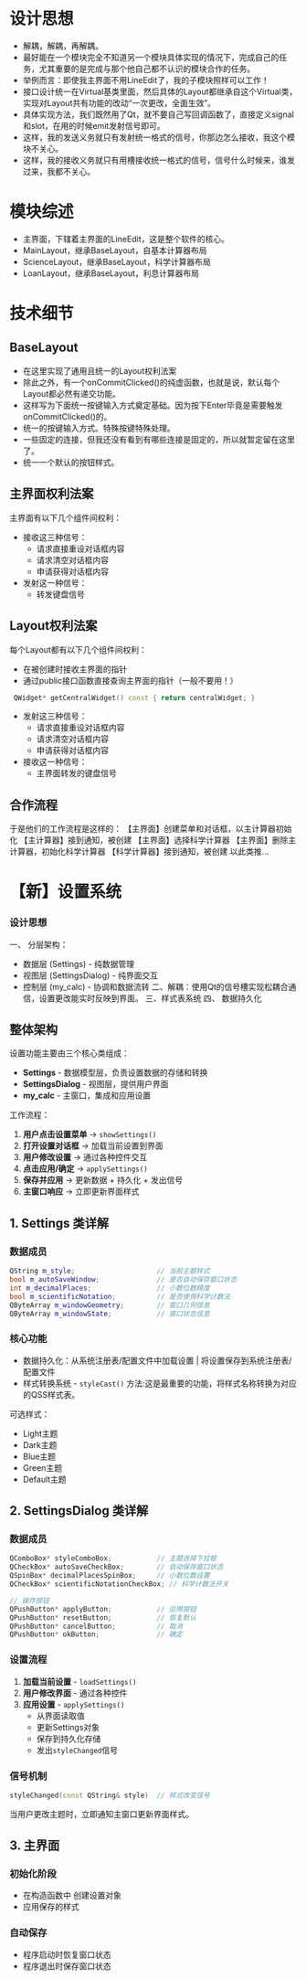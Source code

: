 # 设计思想

- 解耦，解耦，再解耦。
- 最好能在一个模块完全不知道另一个模块具体实现的情况下，完成自己的任务，尤其重要的是完成与那个他自己都不认识的模块合作的任务。
- 举例而言：即使我主界面不用LineEdit了，我的子模块照样可以工作！
- 接口设计统一在Virtual基类里面，然后具体的Layout都继承自这个Virtual类，实现对Layout共有功能的改动“一次更改，全面生效”。
- 具体实现方法，我们既然用了Qt，就不要自己写回调函数了，直接定义signal和slot，在用的时候emit发射信号即可。
- 这样，我的发送义务就只有发射统一格式的信号，你那边怎么接收，我这个模块不关心。
- 这样，我的接收义务就只有用槽接收统一格式的信号，信号什么时候来，谁发过来，我都不关心。
# 模块综述

- 主界面，下辖着主界面的LineEdit，这是整个软件的核心。
- MainLayout，继承BaseLayout，自基本计算器布局
- ScienceLayout，继承BaseLayout，科学计算器布局
- LoanLayout，继承BaseLayout，利息计算器布局

# 技术细节

## BaseLayout
- 在这里实现了通用且统一的Layout权利法案
- 除此之外，有一个onCommitClicked()的纯虚函数，也就是说，默认每个Layout都必然有递交功能。
- 这样写为下面统一按键输入方式奠定基础。因为按下Enter毕竟是需要触发onCommitClicked()的。
- 统一的按键输入方式。特殊按键特殊处理。
- 一些固定的连接，但我还没有看到有哪些连接是固定的，所以就暂定留在这里了。
- 统一一个默认的按钮样式。

## 主界面权利法案
主界面有以下几个组件间权利：
- 接收这三种信号：
	- 请求直接重设对话框内容
	- 请求清空对话框内容
	- 申请获得对话框内容
- 发射这一种信号：
	- 转发键盘信号

## Layout权利法案
每个Layout都有以下几个组件间权利：
- 在被创建时接收主界面的指针
- 通过public接口函数直接查询主界面的指针（一般不要用！）
```C++
 QWidget* getCentralWidget() const { return centralWidget; }
```
- 发射这三种信号：
	- 请求直接重设对话框内容
	- 请求清空对话框内容
	- 申请获得对话框内容
- 接收这一种信号：
	- 主界面转发的键盘信号

## 合作流程
于是他们的工作流程是这样的：
【主界面】创建菜单和对话框，以主计算器初始化
【主计算器】接到通知，被创建
【主界面】选择科学计算器
【主界面】删除主计算器，初始化科学计算器
【科学计算器】接到通知，被创建
以此类推...

# 【新】设置系统

### 设计思想

一、 分层架构：
- 数据层 (Settings) - 纯数据管理
- 视图层 (SettingsDialog) - 纯界面交互
- 控制层 (my_calc) - 协调和数据流转
二、解耦：使用Qt的信号槽实现松耦合通信，设置更改能实时反映到界面。
三、样式表系统
四、 数据持久化
## 整体架构

设置功能主要由三个核心类组成：
- **Settings** - 数据模型层，负责设置数据的存储和转换
- **SettingsDialog** - 视图层，提供用户界面
- **my_calc** - 主窗口，集成和应用设置

工作流程：
1. **用户点击设置菜单** -> `showSettings()`
2. **打开设置对话框** -> 加载当前设置到界面
3. **用户修改设置** -> 通过各种控件交互
4. **点击应用/确定** -> `applySettings()`
5. **保存并应用** -> 更新数据 + 持久化 + 发出信号
6. **主窗口响应** -> 立即更新界面样式

## 1. Settings 类详解

### 数据成员
```cpp
QString m_style;                    // 当前主题样式
bool m_autoSaveWindow;              // 是否自动保存窗口状态
int m_decimalPlaces;                // 小数位数精度
bool m_scientificNotation;          // 是否使用科学计数法
QByteArray m_windowGeometry;        // 窗口几何信息
QByteArray m_windowState;           // 窗口状态信息
```

### 核心功能

- 数据持久化：从系统注册表/配置文件中加载设置 | 将设置保存到系统注册表/配置文件
- 样式转换系统 - `styleCast()` 方法:这是最重要的功能，将样式名称转换为对应的QSS样式表。

可选样式：
- Light主题
- Dark主题
- Blue主题
- Green主题
- Default主题
## 2. SettingsDialog 类详解

### 数据成员
```cpp
QComboBox* styleComboBox;           // 主题选择下拉框
QCheckBox* autoSaveCheckBox;        // 自动保存窗口状态
QSpinBox* decimalPlacesSpinBox;     // 小数位数设置
QCheckBox* scientificNotationCheckBox; // 科学计数法开关

// 操作按钮
QPushButton* applyButton;           // 应用按钮
QPushButton* resetButton;           // 恢复默认
QPushButton* cancelButton;          // 取消
QPushButton* okButton;              // 确定
```

###  设置流程

1. **加载当前设置** - `loadSettings()`
2. **用户修改界面** - 通过各种控件
3. **应用设置** - `applySettings()`
   - 从界面读取值
   - 更新Settings对象
   - 保存到持久化存储
   - 发出`styleChanged`信号

### 信号机制
```cpp
styleChanged(const QString& style)  // 样式改变信号
```
当用户更改主题时，立即通知主窗口更新界面样式。

## 3. 主界面

### 初始化阶段

- 在构造函数中 创建设置对象
- 应用保存的样式
### 自动保存

- 程序启动时恢复窗口状态
- 程序退出时保存窗口状态
